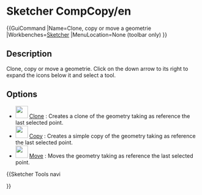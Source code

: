 # Sketcher CompCopy/en
 {{GuiCommand
|Name=Clone, copy or move a geometrie
|Workbenches=[Sketcher](Sketcher_Workbench.md)
|MenuLocation=None (toolbar only)
}}

## Description

Clone, copy or move a geometrie. Click on the down arrow to its right to expand the icons below it and select a tool.

## Options

-   <img alt="" src=images/Sketcher_Clone.svg  style="width:32px;"> [Clone](Sketcher_Clone.md) : Creates a clone of the geometry taking as reference the last selected point.
-   <img alt="" src=images/Sketcher_Copy.svg  style="width:32px;"> [Copy](Sketcher_Copy.md) : Creates a simple copy of the geometry taking as reference the last selected point.
-   <img alt="" src=images/Sketcher_Move.svg  style="width:32px;"> [Move](Sketcher_Move.md) : Moves the geometry taking as reference the last selected point.


{{Sketcher Tools navi

}}  
